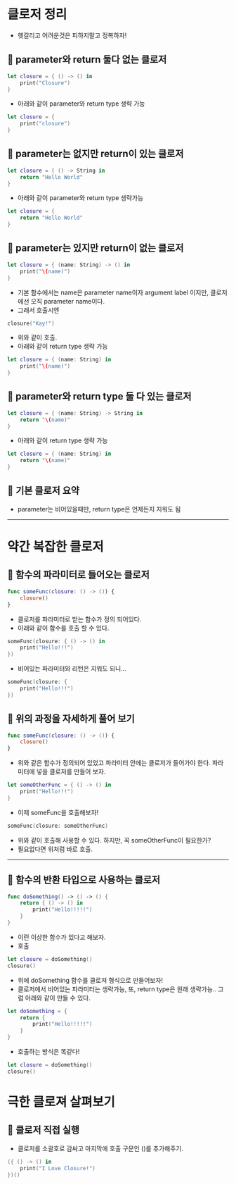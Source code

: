 # 클로저 정리
- 헷갈리고 어려운것은 피하지말고 정복하자!

## 🍎 parameter와 return 둘다 없는 클로저
```swift
let closure = { () -> () in
    print("Closure")
}
```
- 아래와 같이 parameter와 return type 생략 가능

```swift
let closure = {
    print("closure")
}
```

## 🍎 parameter는 없지만 return이 있는 클로저
```swift
let closure = { () -> String in
    return "Hello World"
}
```
- 아래와 같이 parameter와 return type 생략가능
```swift
let closure = {
    return "Hello World"
}

```


## 🍎 parameter는 있지만 return이 없는 클로저
```swift
let closure = { (name: String) -> () in
    print("\(name)")              
}
```
- 기본 함수에서는 name은 parameter name이자 argument label 이지만, 클로저에선 오직 parameter name이다.
- 그래서 호출시엔
```swift
closure("Kay!")
```
- 위와 같이 호출.
- 아래와 같이 return type 생략 가능
```swift
let closure = { (name: String) in
    print("\(name)")
}
```



## 🍎 parameter와 return type 둘 다 있는 클로저
```swift
let closure = { (name: String) -> String in
    return "\(name)"              
}
```

- 아래와 같이 return type 생략 가능
```swift
let closure = { (name: String) in
    return "\(name)"              
}
```
## 🍎 기본 클로저 요약
- parameter는 비어있을때만, return type은 언제든지 지워도 됨
---


# 약간 복잡한 클로저

## 🍎 함수의 파라미터로 들어오는 클로저
```swift
func someFunc(closure: () -> ()) {
    closure()
}
```
- 클로저를 파라미터로 받는 함수가 정의 되어있다.
- 아래와 같이 함수를 호출 할 수 있다.
```swift
someFunc(closure: { () -> () in
    print("Hello!!!")
})
```
- 비어있는 파라미터와 리턴은 지워도 되니...
```swift
someFunc(closure: {
    print("Hello!!!")
})
```

## 🍎 위의 과정을 자세하게 풀어 보기
```swift
func someFunc(closure: () -> ()) {
    closure()
}
```
- 위와 같은 함수가 정의되어 있었고 파라미터 안에는 클로저가 들어가야 한다. 파라미터에 넣을 클로저를 만들어 보자.

```swift
let someOtherFunc = { () -> () in
    print("Hello!!!")
}
```

- 이제 someFunc을 호출해보자!
```swift
someFunc(closure: someOtherFunc)
```
- 위와 같이 호출해 사용할 수 있다. 하지만, 꼭 someOtherFunc이 필요한가?
- 필요없다면 위처럼 바로 호출.
---

## 🍎 함수의 반환 타입으로 사용하는 클로저
```swift
func doSomething() -> () -> () {
    return { () -> () in
        print("Hello!!!!!")
    }
}
```
- 이런 이상한 함수가 있다고 해보자.
- 호출
```swift
let closure = doSomething()
closure()
```

- 위에 doSomething 함수를 클로져 형식으로 만들어보자!
- 클로저에서 비어있는 파라미터는 생략가능, 또, return type은 원래 생략가능.. 그럼 아래와 같이 만들 수 있다.

```swift
let doSomething = {
    return {
        print("Hello!!!!!")
    }
}
```
- 호출하는 방식은 똑같다!
```swift
let closure = doSomething()
closure()
```

# 극한 클로져 살펴보기

## 🍎 클로저 직접 실행
- 클로저를 소괄호로 감싸고 마지막에 호출 구문인 ()를 추가해주기.
```swift
({ () -> () in
    print("I Love Closure!")
})()
```
